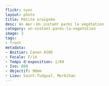 ```yaml
---
flickr: sync
layout: photo
title: Petite araignée
desc: An Aer・Un instant parmi la végétation
category: un-instant-parmi-la-vegetation
image: 3
tags:
- front
metadata:
- Boitier: Canon 650D
- Focale: F/14
- Temps d'exposition: 1/60
- Iso: 800
- Objectif: 90mm
- Lieu: Saint-Tudgual, Morbihan
---
```

